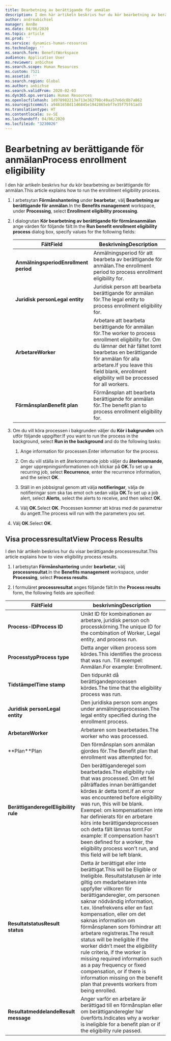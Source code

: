 ```yaml
---
title: Bearbetning av berättigande för anmälan
description: I den här artikeln beskrivs hur du kör bearbetning av berättigande för anmälan.
author: andreabichsel
manager: AnnBe
ms.date: 04/06/2020
ms.topic: article
ms.prod: ''
ms.service: dynamics-human-resources
ms.technology: ''
ms.search.form: BenefitWorkspace
audience: Application User
ms.reviewer: anbichse
ms.search.scope: Human Resources
ms.custom: 7521
ms.assetid: ''
ms.search.region: Global
ms.author: anbichse
ms.search.validFrom: 2020-02-03
ms.dyn365.ops.version: Human Resources
ms.openlocfilehash: 1d978982213e713e362798c49aa57e6dc8b7a862
ms.sourcegitcommit: a9461650d11d6845e1942865ebf7e35f75f61ad3
ms.translationtype: HT
ms.contentlocale: sv-SE
ms.lasthandoff: 04/06/2020
ms.locfileid: "3230026"
---
```

# <a name="process-enrollment-eligibility"></a><span data-ttu-id="7d393-103">Bearbetning av berättigande för anmälan</span><span class="sxs-lookup"><span data-stu-id="7d393-103">Process enrollment eligibility</span></span>

<span data-ttu-id="7d393-104">I den här artikeln beskrivs hur du kör bearbetning av berättigande för anmälan.</span><span class="sxs-lookup"><span data-stu-id="7d393-104">This article explains how to run the enrollment eligibility process.</span></span>

1. <span data-ttu-id="7d393-105">I arbetsytan **Förmånshantering** under **bearbetar**, välj **Bearbetning av berättigande för anmälan**.</span><span class="sxs-lookup"><span data-stu-id="7d393-105">In the **Benefits management** workspace, under **Processing**, select **Enrollment eligibility processing**.</span></span>

2. <span data-ttu-id="7d393-106">I dialogrutan **Kör bearbetning av berättigande för förmånsanmälan** ange värden för följande fält:</span><span class="sxs-lookup"><span data-stu-id="7d393-106">In the **Run benefit enrollment eligibility process** dialog box, specify values for the following fields:</span></span>

   | <span data-ttu-id="7d393-107">Fält</span><span class="sxs-lookup"><span data-stu-id="7d393-107">Field</span></span> | <span data-ttu-id="7d393-108">Beskrivning</span><span class="sxs-lookup"><span data-stu-id="7d393-108">Description</span></span> |
   | --- | --- |
   | <span data-ttu-id="7d393-109">**Anmälningsperiod**</span><span class="sxs-lookup"><span data-stu-id="7d393-109">**Enrollment period**</span></span> | <span data-ttu-id="7d393-110">Anmälningsperiod för att bearbeta av berättigande för anmälan.</span><span class="sxs-lookup"><span data-stu-id="7d393-110">The enrollment period to process enrollment eligibility for.</span></span> |
   | <span data-ttu-id="7d393-111">**Juridisk person**</span><span class="sxs-lookup"><span data-stu-id="7d393-111">**Legal entity**</span></span> | <span data-ttu-id="7d393-112">Juridisk person att bearbeta berättigande för anmälan för.</span><span class="sxs-lookup"><span data-stu-id="7d393-112">The legal entity to process enrollment eligibility for.</span></span> |
   | <span data-ttu-id="7d393-113">**Arbetare**</span><span class="sxs-lookup"><span data-stu-id="7d393-113">**Worker**</span></span> | <span data-ttu-id="7d393-114">Arbetare att bearbeta berättigande för anmälan för.</span><span class="sxs-lookup"><span data-stu-id="7d393-114">The worker to process enrollment eligibility for.</span></span> <span data-ttu-id="7d393-115">Om du lämnar det här fältet tomt bearbetas en berättigande för anmälan för alla arbetare.</span><span class="sxs-lookup"><span data-stu-id="7d393-115">If you leave this field blank, enrollment eligibility will be processed for all workers.</span></span> |
   | <span data-ttu-id="7d393-116">**Förmånsplan**</span><span class="sxs-lookup"><span data-stu-id="7d393-116">**Benefit plan**</span></span> | <span data-ttu-id="7d393-117">Förmånsplan att bearbeta berättigande för anmälan för.</span><span class="sxs-lookup"><span data-stu-id="7d393-117">The benefit plan to process enrollment eligibility for.</span></span>

3. <span data-ttu-id="7d393-118">Om du vill köra processen i bakgrunden väljer du **Kör i bakgrunden** och utför följande uppgifter:</span><span class="sxs-lookup"><span data-stu-id="7d393-118">If you want to run the process in the background, select **Run in the background** and do the following tasks:</span></span>

   1. <span data-ttu-id="7d393-119">Ange information för processen.</span><span class="sxs-lookup"><span data-stu-id="7d393-119">Enter information for the process.</span></span>

   2. <span data-ttu-id="7d393-120">Om du vill ställa in ett återkommande jobb väljer du **återkommande**, anger upprepningsinformationen och klickar på **OK**.</span><span class="sxs-lookup"><span data-stu-id="7d393-120">To set up a recurring job, select **Recurrence**, enter the recurrence information, and the select **OK**.</span></span>

   3. <span data-ttu-id="7d393-121">Ställ in en jobbsignal genom att välja **notifieringar**, välja de notifieringar som ska tas emot och sedan välja **OK**.</span><span class="sxs-lookup"><span data-stu-id="7d393-121">To set up a job alert, select **Alerts**, select the alerts to receive, and then select **OK**.</span></span>

   4. <span data-ttu-id="7d393-122">Välj **OK**.</span><span class="sxs-lookup"><span data-stu-id="7d393-122">Select **OK**.</span></span> <span data-ttu-id="7d393-123">Processen kommer att köras med de parametrar du angett.</span><span class="sxs-lookup"><span data-stu-id="7d393-123">The process will run with the parameters you set.</span></span>

4. <span data-ttu-id="7d393-124">Välj **OK**.</span><span class="sxs-lookup"><span data-stu-id="7d393-124">Select **OK**.</span></span>

## <a name="view-process-results"></a><span data-ttu-id="7d393-125">Visa processresultat</span><span class="sxs-lookup"><span data-stu-id="7d393-125">View Process Results</span></span>

<span data-ttu-id="7d393-126">I den här artikeln beskrivs hur du visar berättigande processresultat.</span><span class="sxs-lookup"><span data-stu-id="7d393-126">This article explains how to view eligibility process results.</span></span>

1.  <span data-ttu-id="7d393-127">I arbetsytan **Förmånshantering** under **bearbetar**, välj **processresultat**.</span><span class="sxs-lookup"><span data-stu-id="7d393-127">In the **Benefits management** workspace, under **Processing**, select **Process results**.</span></span>

2.  <span data-ttu-id="7d393-128">I formuläret **processresultat** anges följande fält:</span><span class="sxs-lookup"><span data-stu-id="7d393-128">In the **Process results** form, the following fields are specified:</span></span>

   | <span data-ttu-id="7d393-129">Fält</span><span class="sxs-lookup"><span data-stu-id="7d393-129">Field</span></span> | <span data-ttu-id="7d393-130">beskrivning</span><span class="sxs-lookup"><span data-stu-id="7d393-130">Description</span></span> |
   | --- | --- |
   | <span data-ttu-id="7d393-131">**Process-ID**</span><span class="sxs-lookup"><span data-stu-id="7d393-131">**Process ID**</span></span> | <span data-ttu-id="7d393-132">Unikt ID för kombinationen av arbetare, juridisk person och processkörning.</span><span class="sxs-lookup"><span data-stu-id="7d393-132">The unique ID for the combination of Worker, Legal entity, and process run.</span></span> |
   | <span data-ttu-id="7d393-133">**Processtyp**</span><span class="sxs-lookup"><span data-stu-id="7d393-133">**Process type**</span></span> | <span data-ttu-id="7d393-134">Detta anger vilken process som kördes.</span><span class="sxs-lookup"><span data-stu-id="7d393-134">This identifies the process that was run.</span></span> <span data-ttu-id="7d393-135">Till exempel: Anmälan.</span><span class="sxs-lookup"><span data-stu-id="7d393-135">For example:  Enrollment.</span></span> |
   | <span data-ttu-id="7d393-136">**Tidstämpel**</span><span class="sxs-lookup"><span data-stu-id="7d393-136">**Time stamp**</span></span> | <span data-ttu-id="7d393-137">Den tidpunkt då berättigandeprocessen kördes.</span><span class="sxs-lookup"><span data-stu-id="7d393-137">The time that the eligibility process was run.</span></span> |
   | <span data-ttu-id="7d393-138">**Juridisk person**</span><span class="sxs-lookup"><span data-stu-id="7d393-138">**Legal entity**</span></span> | <span data-ttu-id="7d393-139">Den juridiska person som anges under anmälningsprocessen.</span><span class="sxs-lookup"><span data-stu-id="7d393-139">The legal entity specified during the enrollment process.</span></span> |
   | <span data-ttu-id="7d393-140">**Arbetare**</span><span class="sxs-lookup"><span data-stu-id="7d393-140">**Worker**</span></span> | <span data-ttu-id="7d393-141">Arbetaren som bearbetades.</span><span class="sxs-lookup"><span data-stu-id="7d393-141">The worker who was processed.</span></span> |
   | <span data-ttu-id="7d393-142">\*\*Plan</span><span class="sxs-lookup"><span data-stu-id="7d393-142">\*\*Plan</span></span> | <span data-ttu-id="7d393-143">Den förmånsplan som anmälan gjordes för.</span><span class="sxs-lookup"><span data-stu-id="7d393-143">The Benefit plan that enrollment was attempted for.</span></span> |
   | <span data-ttu-id="7d393-144">**Berättiganderegel**</span><span class="sxs-lookup"><span data-stu-id="7d393-144">**Eligibility rule**</span></span> | <span data-ttu-id="7d393-145">Den berättiganderegel som bearbetades.</span><span class="sxs-lookup"><span data-stu-id="7d393-145">The eligibility rule that was processed.</span></span> <span data-ttu-id="7d393-146">Om ett fel påträffades innan berättigandet kördes är detta tomt.</span><span class="sxs-lookup"><span data-stu-id="7d393-146">If an error was encountered before eligibility was run, this will be blank.</span></span> <span data-ttu-id="7d393-147">Exempel: om kompensationen inte har definierats för en arbetare körs inte berättigandeprocessen och detta fält lämnas tomt.</span><span class="sxs-lookup"><span data-stu-id="7d393-147">For example: If compensation hasn't been defined for a worker, the eligibility process won't run, and this field will be left blank.</span></span> |
   | <span data-ttu-id="7d393-148">**Resultatstatus**</span><span class="sxs-lookup"><span data-stu-id="7d393-148">**Result status**</span></span> | <span data-ttu-id="7d393-149">Detta är berättigat eller inte berättigat.</span><span class="sxs-lookup"><span data-stu-id="7d393-149">This will be Eligible or Ineligible.</span></span> <span data-ttu-id="7d393-150">Resultatstatusen är inte giltig om medarbetaren inte uppfyller villkoren för berättiganderegler, om personen saknar nödvändig information, t.ex. lönefrekvens eller en fast kompensation, eller om det saknas information om förmånsplanen som förhindrar att arbetare registreras.</span><span class="sxs-lookup"><span data-stu-id="7d393-150">The result status will be Ineligible if the worker didn’t meet the eligibility rule criteria, if the worker is missing required information such as a pay frequency or fixed compensation, or if there is information missing on the benefit plan that prevents workers from being enrolled.</span></span> |
   | <span data-ttu-id="7d393-151">**Resultatmeddelande**</span><span class="sxs-lookup"><span data-stu-id="7d393-151">**Result message**</span></span> | <span data-ttu-id="7d393-152">Anger varför en arbetare är berättigad till en förmånsplan eller om berättiganderegler har överförts.</span><span class="sxs-lookup"><span data-stu-id="7d393-152">Indicates why a worker is ineligible for a benefit plan or if the eligibility rule passed.</span></span> |

